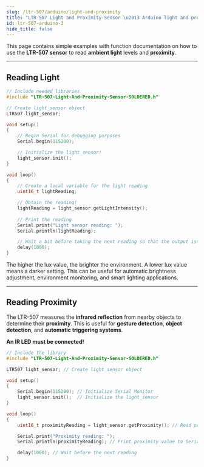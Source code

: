 ```yaml
---
slug: /ltr-507/arduino/light-and-proximity
title: "LTR-507 Light and Proximity Sensor \u2013 Arduino light and proximity"
id: ltr-507-arduino-3
hide_title: false
---
```

This page contains simple examples with function documentation on how to use the **LTR-507 sensor** to read **ambient light** levels and **proximity**.

---

## Reading Light

```cpp
// Include needed libraries
#include "LTR-507-Light-And-Proximity-Sensor-SOLDERED.h"

// Create light_sensor object
LTR507 light_sensor;

void setup()
{
    // Begin Serial for debugging purposes
    Serial.begin(115200);

    // Initialize the light_sensor!
    light_sensor.init();
}

void loop()
{
    // Create a local variable for the light reading
    uint16_t lightReading;

    // Obtain the reading!
    lightReading = light_sensor.getLightIntensity();
    
    // Print the reading
    Serial.print("Light sensor reading: ");
    Serial.println(lightReading);

    // Wait a bit before taking the next reading so that the output isn't too fast
    delay(1000);
}
```

<FunctionDocumentation functionName="light_sensor.getLightIntensity()" description="Reads the ambient light intensity in lux from the LTR-507 sensor." returnDescription="A 16-bit integer (lux)." parameters={[]} />

<InfoBox> The higher the lux value, the brighter the environment. A lower lux value means a darker setting. This can be useful for automatic brightness adjustment, environment monitoring, and smart lighting applications. </InfoBox>

<CenteredImage src="/img/ltr-507/light_noo_hand.png" alt="Serial Monitor" caption="Sensor with a connected IR LED in open air" width="700px"/>
<CenteredImage src="/img/ltr-507/serial_light_no_hand.png" alt="Serial Monitor" caption="Serial Monitor output" width="700px"/>

<CenteredImage src="/img/ltr-507/light_with_hand.png" alt="Serial Monitor" caption="Sensor covered by a hand" width="700px"/>
<CenteredImage src="/img/ltr-507/serial_light_with_hand.png" alt="Serial Monitor" caption="LTR-507 Light Sensor Serial Monitor output" width="700px"/>

<QuickLink title="readLight.ino" description="Example file for reading the light sensor value using the LTR-507" url="https://github.com/SolderedElectronics/Soldered-Digital-Light-Sensor-Arduino-Library/blob/main/examples/readLight/readLight.ino" />

---

## Reading Proximity

The LTR-507 measures the **infrared reflection** from nearby objects to determine their **proximity**. This is useful for **gesture detection**, **object detection**, and **automatic triggering systems**.

<WarningBox>**An IR LED must be connected!**</WarningBox>

```cpp
// Include the library
#include "LTR-507-Light-And-Proximity-Sensor-SOLDERED.h"

LTR507 light_sensor; // Create light_sensor object

void setup()
{
    Serial.begin(115200); // Initialize Serial Monitor
    light_sensor.init();  // Initialize the light_sensor
}

void loop()
{
    uint16_t proximityReading = light_sensor.getProximity(); // Read proximity value

    Serial.print("Proximity reading: ");
    Serial.println(proximityReading); // Print proximity value to Serial Monitor

    delay(1000); // Wait before the next reading
}
```

<FunctionDocumentation functionName="light_sensor.getProximity()" description="Reads the proximity value based on infrared reflection from nearby objects." returnDescription="A 16-bit integer." parameters={[]} />

<CenteredImage src="/img/ltr-507/proximity_no_hand.png" alt="Serial Monitor" caption="Sensor with a connected IR LED in open air" width="700px"/>
<CenteredImage src="/img/ltr-507/serial_distance_to_camera.png" alt="Serial Monitor" caption="Serial Monitor output" width="700px"/>

<CenteredImage src="/img/ltr-507/proximity_with_hand.png" alt="Serial Monitor" caption="Sensor covered by a hand" width="700px"/>
<CenteredImage src="/img/ltr-507/serial_distance_to_hand.png" alt="Serial Monitor" caption="LTR-507 Light Sensor Serial Monitor output" width="700px"/>

<QuickLink title="readProximity.ino" description="Example file for reading the proximity sensor value using the LTR-507" url="https://github.com/SolderedElectronics/Soldered-Digital-Light-Sensor-Arduino-Library/blob/main/examples/readProximity/readProximity.ino" />